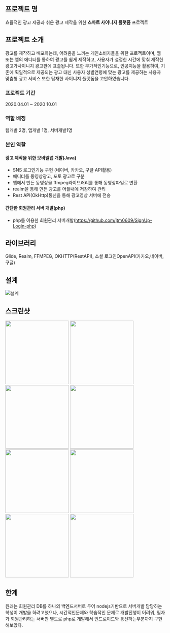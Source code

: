 ## 프로젝트 명

효율적인 광고 제공과 쉬운 광고 제작을 위한 **스마트 사이니지 플랫폼** 프로젝트 

## 프로젝트 소개

광고를 제작하고 배포하는데, 어려움을 느끼는 개인소비자들을 위한 프로젝트이며, 웹 또는 앱의 에디터를 통하여 광고를 쉽게 제작하고, 사용자가 설정한 시간에 맞춰
제작한 광고가사이니지 광고판에 표출됩니다. 또한 부가적인기능으로, 인공지능을 활용하여, 기존에 획일적으로 제공되는 광고 대신 사용자 성별연령에 맞는 광고를 제공하는 사용자 맞춤형 광고
서비스 또한 탑재한 사이니지 플랫폼을 고안하였습니다.

### 프로젝트 기간
2020.04.01 ~ 2020 10.01

### 역할 배정
웹개발 2명, 앱개발 1명, 서버개발1명

### 본인 역할

#### 광고 제작을 위한 모바일앱 개발(Java)
* SNS 로그인기능 구현 (네이버, 카카오, 구글 API활용)
* 에디터를 동영상광고, 포토 광고로 구분
* 앱에서 만든 동영상을 ffmpeg라이브러리를 통해 동영상파일로 변환
* realm을 통해 만든 광고를 어플내에 저장하여 관리
* Rest API(OkHttp)통신을 통해 광고영상 서버에 전송

#### 간단한 회원관리 서버 개발(php)
* php를 이용한 회원관리 서버개발(https://github.com/jtm0609/SignUp-Login-php)<br>
  

## 라이브러리
Glide, Realm, FFMPEG, OKHTTP(RestAPI), 소셜 로그인OpenAPI(카카오,네이버,구글)

## 설계
![설계](https://user-images.githubusercontent.com/48284360/97154811-b77feb80-17b7-11eb-90fa-e517eaa570fa.png)


## 스크린샷
<div>
<img width="200" src="https://user-images.githubusercontent.com/48284360/96737377-935b8d80-13f8-11eb-9be8-577fcd625c2c.jpg"> 
<img width="200" src="https://user-images.githubusercontent.com/48284360/96737395-96567e00-13f8-11eb-9c6b-e91c0d5aec52.jpg">
<img width="200" src="https://user-images.githubusercontent.com/48284360/96737404-99ea0500-13f8-11eb-9b3f-a5353806970c.jpg">
<img width="200" src="https://user-images.githubusercontent.com/48284360/96737417-9c4c5f00-13f8-11eb-9593-cd45c2f7f9f9.jpg">
<img width="200" src="https://user-images.githubusercontent.com/48284360/96737426-9f474f80-13f8-11eb-86c3-b99e723d15af.jpg">
<img width="200" src="https://user-images.githubusercontent.com/48284360/96737431-a2424000-13f8-11eb-91e2-e2079ff1f70e.jpg">
<img width="200" src="https://user-images.githubusercontent.com/48284360/97155780-345f9500-17b9-11eb-84b2-88a482427e4a.jpg">
<img width="200" src="https://user-images.githubusercontent.com/48284360/97155794-36c1ef00-17b9-11eb-8742-8dd8e0f5e30c.jpg">
</div>

## 한계
원래는 회원관리 DB를 하나의 백엔드서버로 두어 nodejs기반으로 서버개발 담당하는 학생이 개발을 하려고했으나, 시간적인문제와 학습적인 문제로 개발진행이 어려워, 필자가 회원관리하는 서버만 별도로 php로 개발해서 안드로이드와 통신하는부분까지 구현해보았다.
